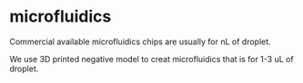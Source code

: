 # microfluidics
Commercial available microfluidics chips are usually for nL of droplet.

We use 3D printed negative model to creat microfluidics that is for 1-3 uL of droplet.

